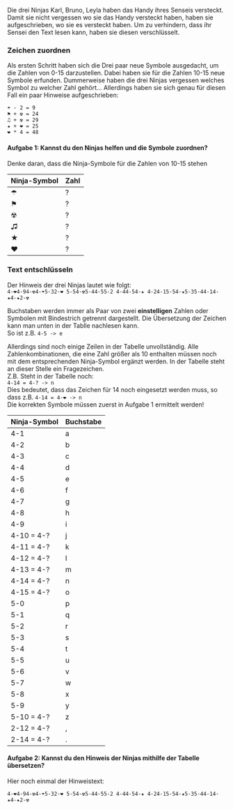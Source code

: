 Die drei Ninjas Karl, Bruno, Leyla haben das Handy ihres Senseis versteckt.
Damit sie nicht vergessen wo sie das Handy versteckt haben, haben sie aufgeschrieben,
 wo sie es versteckt haben. Um zu verhindern, dass ihr Sensei den Text lesen kann, haben sie diesen verschlüsselt.

### Zeichen zuordnen
Als ersten Schritt haben sich die Drei paar neue Symbole ausgedacht,
um die Zahlen von 0-15 darzustellen. Dabei haben sie für die Zahlen 10-15 neue Symbole erfunden.
Dummerweise haben die drei Ninjas vergessen welches Symbol zu welcher Zahl gehört...
Allerdings haben sie sich genau für diesen Fall ein paar Hinweise aufgeschrieben:

`☂ - 2 = 9`  
`⚑ + ☢ = 24`  
`♫ + ☢ = 29`  
`★ + ❤ = 25`  
`❤ * 4 = 48`  

#### Aufgabe 1: Kannst du den Ninjas helfen und die Symbole zuordnen?
Denke daran, dass die Ninja-Symbole für die Zahlen von 10-15 stehen

  Ninja-Symbol	 | Zahl
  -------------  | -------------
  ☂				 | ?
  ⚑			     | ?
  ☢				 | ?
  ♫				 | ?
  ★			     | ?
  ❤				 | ?


### Text entschlüsseln

Der Hinweis der drei Ninjas lautet wie folgt:  
`4-❤4-94-☢4-☂5-32-❤ 5-54-☢5-44-55-2 4-44-54-★ 4-24-15-54-★5-35-44-14-★4-★2-☢`

Buchstaben werden immer als Paar von zwei **einstelligen** Zahlen oder Symbolen mit Bindestrich getrennt dargestellt. Die Übersetzung der Zeichen kann man unten in der Tablle nachlesen kann.  
So ist z.B. `4-5 -> e` 

Allerdings sind noch einige Zeilen in der Tabelle unvollständig. Alle Zahlenkombinationen, die eine Zahl größer als 10 enthalten müssen noch mit dem entsprechenden Ninja-Symbol ergänzt werden. In der Tabelle steht an dieser Stelle ein Fragezeichen.  
Z.B. Steht in der Tabelle noch:  
`4-14 = 4-? -> n`  
Dies bedeutet, dass das Zeichen für 14 noch eingesetzt werden muss, so dass z.B. `4-14 = 4-❤ -> n`  
Die korrekten Symbole müssen zuerst in Aufgabe 1 ermittelt werden!

  Ninja-Symbol	 | Buchstabe
  -------------  | -------------
  4-1			 | a
  4-2		     | b
  4-3			 | c
  4-4			 | d
  4-5		     | e
  4-6			 | f
  4-7			 | g
  4-8			 | h
  4-9			 | i
  4-10 = 4-?	 | j
  4-11 = 4-?	 | k
  4-12 = 4-?	 | l
  4-13 = 4-?	 | m
  4-14 = 4-?	 | n
  4-15 = 4-?	 | o
  5-0			 | p
  5-1			 | q
  5-2			 | r
  5-3			 | s
  5-4			 | t
  5-5			 | u
  5-6			 | v
  5-7			 | w
  5-8			 | x
  5-9			 | y
  5-10 = 4-?	 | z
  2-12 = 4-?	 | ,
  2-14 = 4-?	 | .


#### Aufgabe 2: Kannst du den Hinweis der Ninjas mithilfe der Tabelle übersetzen?
Hier noch einmal der Hinweistext:
  
`4-❤4-94-☢4-☂5-32-❤ 5-54-☢5-44-55-2 4-44-54-★ 4-24-15-54-★5-35-44-14-★4-★2-☢`

